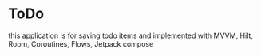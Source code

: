 # ToDo
this application is for saving todo items and implemented with MVVM, Hilt, Room, Coroutines, Flows, Jetpack compose
